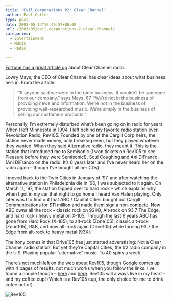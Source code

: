 ```yaml
---
title: 'Evil Corporations #2: Clear Channel'
author: Paul Cutler
type: post
date: 2003-05-14T16:46:57+00:00
url: /2003/05/evil-corporations-2-clear-channel/
categories:
  - Entertainment
  - Music
  - Radio

---
```

[Fortune has a great article up][1] about Clear Channel radio. 

Lowry Mays, the CEO of Clear Channel has clear ideas about what business he&#8217;s in. From the article:

> &#8220;If anyone said we were in the radio business, it wouldn&#8217;t be someone from our company,&#8221; says Mays, 67. &#8220;We&#8217;re not in the business of providing news and information. We&#8217;re not in the business of providing well-researched music. We&#8217;re simply in the business of selling our customers products.&#8221; 

Personally, I&#8217;m extremely disturbed what&#8217;s been going on in radio for years. When I left Minnesota in 1994, I left behind my favorite radio station ever- Revolution Radio, Rev105. Founded by one of the Cargill Corp heirs, the station never made money, only breaking even, but they played whatever they wanted. When they said Alternative radio, they meant it. This is the station that introduced me to Semisonic (I won tickets on Rev105 to see Pleasure before they were Semisonic!), Soul Coughing and Ani DiFranco. (Ani DiFranco on the radio. It&#8217;s 6 years later and I&#8217;ve never heard her on the radio again &#8211; though I&#8217;ve bought all her CDs).

I moved back to the Twin Cities in January of &#8217;97, and after watching the alternative station in Philadelphia die in &#8217;96, I was subjected to it again. On March 11, &#8217;97, the station flipped over to hard rock &#8211; which explains why when I got in my car that night to go home I heard Van Halen playing. Only later was I to find out that ABC / Capital Cities bought out Cargill Communications for $11 million and made them sign a non-compete. Now ABC owns all the rock &#8211; classic rock on 92KQ, Alt-rock on 93.7 The Edge, and hard rock / heavy metal on X-105. Through the last 6 years ABC has gone from Hard Rock (X-105), to alt-rock (Zone105), classic alt-rock (Zone105), R&B, and now alt-rock again (Drive105) while turning 93.7 the Edge from alt-rock to heavy metal (93X).

The irony comes in that Drive105 has just started adverstising: Not a Clear Channel radio station! But yet they&#8217;re Capital Cities, the #2 radio company in the U.S. Playing popular &#8220;alternative&#8221; music. To 40 spins a week.

There&#8217;s not much left on the web about Rev105, though Google comes up with 4 pages of results, not much works when you follow the links. I&#8217;ve found a couple though &#8211; [here][2] and [here][3]. Rev105 will always live in my heart &#8211; and my coffee cup! (Which is a Rev105 cup, the only choice for me to drink cofee out of).

<img src="https://i0.wp.com/www.pessimistic.com/revolution/Rev_White_small.gif?w=700" border="0" alt="Rev105" data-recalc-dims="1" />

 [1]: http://www.fortune.com/fortune/ceo/articles/0,15114,423802-1,00.html
 [2]: http://www.pessimistic.com/revolution/radio.htm
 [3]: http://www.tl.infi.net/~jeffyf/pages/rev105.html